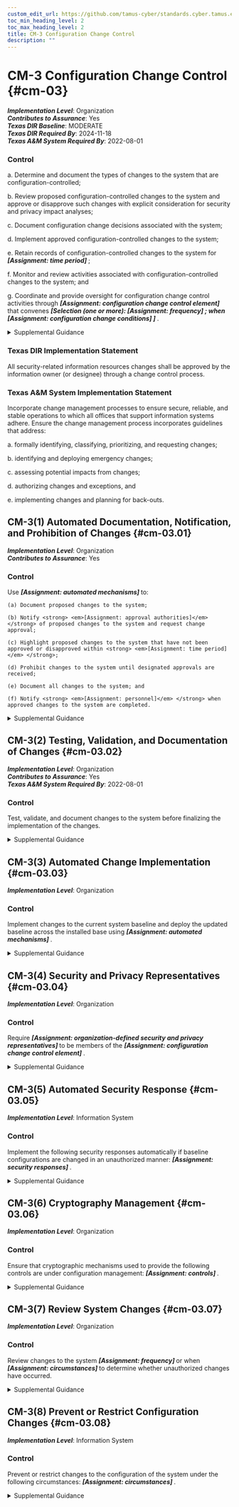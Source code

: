 ```yaml
---
custom_edit_url: https://github.com/tamus-cyber/standards.cyber.tamus.edu/tree/main/static/content/tamus.edu/TAMUS_profile.xml
toc_min_heading_level: 2
toc_max_heading_level: 2
title: CM-3 Configuration Change Control
description: ""
---
```


# CM-3 Configuration Change Control {#cm-03}

_**Implementation Level**_: Organization\
_**Contributes to Assurance**_: Yes\
_**Texas DIR Baseline**_: MODERATE\
_**Texas DIR Required By**_: 2024-11-18\
_**Texas A&M System Required By**_: 2022-08-01

### Control

a. Determine and document the types of changes to the system that are configuration-controlled;

b. Review proposed configuration-controlled changes to the system and approve or disapprove such changes with explicit consideration for security and privacy impact analyses;

c. Document configuration change decisions associated with the system;

d. Implement approved configuration-controlled changes to the system;

e. Retain records of configuration-controlled changes to the system for <strong> <em>[Assignment: time period]</em> </strong>;

f. Monitor and review activities associated with configuration-controlled changes to the system; and

g. Coordinate and provide oversight for configuration change control activities through <strong> <em>[Assignment: configuration change control element]</em> </strong> that convenes <strong> <em>[Selection (one or more): <strong> <em>[Assignment: frequency]</em> </strong> ; when <strong> <em>[Assignment: configuration change conditions]</em> </strong> ]</em> </strong>.

<details>
  <summary>Supplemental Guidance</summary>

Configuration change control for organizational systems involves the systematic proposal, justification, implementation, testing, review, and disposition of system changes, including system upgrades and modifications. Configuration change control includes changes to baseline configurations, configuration items of systems, operational procedures, configuration settings for system components, remediate vulnerabilities, and unscheduled or unauthorized changes. Processes for managing configuration changes to systems include Configuration Control Boards or Change Advisory Boards that review and approve proposed changes. For changes that impact privacy risk, the senior agency official for privacy updates privacy impact assessments and system of records notices. For new systems or major upgrades, organizations consider including representatives from the development organizations on the Configuration Control Boards or Change Advisory Boards. Auditing of changes includes activities before and after changes are made to systems and the auditing activities required to implement such changes. See also <a xmlns="http://csrc.nist.gov/ns/oscal/1.0" href="#sa-10">SA-10</a>.

</details>

### Texas DIR Implementation Statement

All security-related information resources changes shall be approved by the information owner (or designee) through a change control process.

### Texas A&M System Implementation Statement

Incorporate change management processes to ensure secure, reliable, and stable operations to which all offices that support information systems adhere. Ensure the change management process incorporates guidelines that address:

a. formally identifying, classifying, prioritizing, and requesting changes;

b. identifying and deploying emergency changes;

c. assessing potential impacts from changes;

d. authorizing changes and exceptions, and

e. implementing changes and planning for back-outs.

## CM-3(1) Automated Documentation, Notification, and Prohibition of Changes {#cm-03.01}

_**Implementation Level**_: Organization\
_**Contributes to Assurance**_: Yes

### Control

Use <strong> <em>[Assignment: automated mechanisms]</em> </strong> to:

    (a) Document proposed changes to the system;

    (b) Notify <strong> <em>[Assignment: approval authorities]</em> </strong> of proposed changes to the system and request change approval;

    (c) Highlight proposed changes to the system that have not been approved or disapproved within <strong> <em>[Assignment: time period]</em> </strong>;

    (d) Prohibit changes to the system until designated approvals are received;

    (e) Document all changes to the system; and

    (f) Notify <strong> <em>[Assignment: personnel]</em> </strong> when approved changes to the system are completed.

<details>
  <summary>Supplemental Guidance</summary>

None.

</details>

## CM-3(2) Testing, Validation, and Documentation of Changes {#cm-03.02}

_**Implementation Level**_: Organization\
_**Contributes to Assurance**_: Yes\
_**Texas A&M System Required By**_: 2022-08-01

### Control

Test, validate, and document changes to the system before finalizing the implementation of the changes.

<details>
  <summary>Supplemental Guidance</summary>

Changes to systems include modifications to hardware, software, or firmware components and configuration settings defined in <a xmlns="http://csrc.nist.gov/ns/oscal/1.0" href="#cm-6">CM-6</a> . Organizations ensure that testing does not interfere with system operations that support organizational mission and business functions. Individuals or groups conducting tests understand security and privacy policies and procedures, system security and privacy policies and procedures, and the health, safety, and environmental risks associated with specific facilities or processes. Operational systems may need to be taken offline, or replicated to the extent feasible, before testing can be conducted. If systems must be taken offline for testing, the tests are scheduled to occur during planned system outages whenever possible. If the testing cannot be conducted on operational systems, organizations employ compensating controls.

</details>

## CM-3(3) Automated Change Implementation {#cm-03.03}

_**Implementation Level**_: Organization

### Control

Implement changes to the current system baseline and deploy the updated baseline across the installed base using <strong> <em>[Assignment: automated mechanisms]</em> </strong>.

<details>
  <summary>Supplemental Guidance</summary>

Automated tools can improve the accuracy, consistency, and availability of configuration baseline information. Automation can also provide data aggregation and data correlation capabilities, alerting mechanisms, and dashboards to support risk-based decision-making within the organization.

</details>

## CM-3(4) Security and Privacy Representatives {#cm-03.04}

_**Implementation Level**_: Organization

### Control

Require <strong> <em>[Assignment: organization-defined security and privacy representatives]</em> </strong> to be members of the <strong> <em>[Assignment: configuration change control element]</em> </strong>.

<details>
  <summary>Supplemental Guidance</summary>

Information security and privacy representatives include system security officers, senior agency information security officers, senior agency officials for privacy, or system privacy officers. Representation by personnel with information security and privacy expertise is important because changes to system configurations can have unintended side effects, some of which may be security- or privacy-relevant. Detecting such changes early in the process can help avoid unintended, negative consequences that could ultimately affect the security and privacy posture of systems. The configuration change control element referred to in the second organization-defined parameter reflects the change control elements defined by organizations in <a xmlns="http://csrc.nist.gov/ns/oscal/1.0" href="#cm-3_smt.g">CM-3g</a>.

</details>

## CM-3(5) Automated Security Response {#cm-03.05}

_**Implementation Level**_: Information System

### Control

Implement the following security responses automatically if baseline configurations are changed in an unauthorized manner: <strong> <em>[Assignment: security responses]</em> </strong>.

<details>
  <summary>Supplemental Guidance</summary>

Automated security responses include halting selected system functions, halting system processing, and issuing alerts or notifications to organizational personnel when there is an unauthorized modification of a configuration item.

</details>

## CM-3(6) Cryptography Management {#cm-03.06}

_**Implementation Level**_: Organization

### Control

Ensure that cryptographic mechanisms used to provide the following controls are under configuration management: <strong> <em>[Assignment: controls]</em> </strong>.

<details>
  <summary>Supplemental Guidance</summary>

The controls referenced in the control enhancement refer to security and privacy controls from the control catalog. Regardless of the cryptographic mechanisms employed, processes and procedures are in place to manage those mechanisms. For example, if system components use certificates for identification and authentication, a process is implemented to address the expiration of those certificates.

</details>

## CM-3(7) Review System Changes {#cm-03.07}

_**Implementation Level**_: Organization

### Control

Review changes to the system <strong> <em>[Assignment: frequency]</em> </strong> or when <strong> <em>[Assignment: circumstances]</em> </strong> to determine whether unauthorized changes have occurred.

<details>
  <summary>Supplemental Guidance</summary>

Indications that warrant a review of changes to the system and the specific circumstances justifying such reviews may be obtained from activities carried out by organizations during the configuration change process or continuous monitoring process.

</details>

## CM-3(8) Prevent or Restrict Configuration Changes {#cm-03.08}

_**Implementation Level**_: Information System

### Control

Prevent or restrict changes to the configuration of the system under the following circumstances: <strong> <em>[Assignment: circumstances]</em> </strong>.

<details>
  <summary>Supplemental Guidance</summary>

System configuration changes can adversely affect critical system security and privacy functionality. Change restrictions can be enforced through automated mechanisms.

</details>

